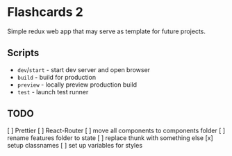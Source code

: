 # Flashcards 2

Simple redux web app that may serve as template for future projects.

## Scripts

- `dev`/`start` - start dev server and open browser
- `build` - build for production
- `preview` - locally preview production build
- `test` - launch test runner

## TODO

[ ] Prettier
[ ] React-Router
[ ] move all components to components folder
[ ] rename features folder to state
[ ] replace thunk with something else
[x] setup classnames
[ ] set up variables for styles